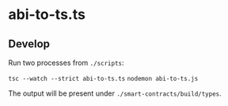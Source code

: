 # abi-to-ts.ts

## Develop

Run two processes from `./scripts`:

 `tsc --watch --strict abi-to-ts.ts`
 `nodemon abi-to-ts.js`

The output will be present under `./smart-contracts/build/types`.
 